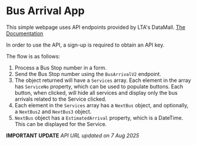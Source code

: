# Bus Arrival App
This simple webpage uses API endpoints provided by LTA's DataMall. [The Documentation](https://datamall.lta.gov.sg/content/dam/datamall/datasets/LTA_DataMall_API_User_Guide.pdf)

In order to use the API, a sign-up is required to obtain an API key.

The flow is as follows:
1. Process a Bus Stop number in a form.
2. Send the Bus Stop number using the `BusArrivalV2` endpoint.
3. The object returned will have a `Services` array. Each element in the array has `ServiceNo` property, which can be used to populate buttons. Each button, when clicked, will hide all services and display only the bus arrivals related to the Service clicked.
4. Each element in the `Services` array has a `NextBus` object, and optionally, a `NextBus2` and `NextBus3` object.
5. `NextBus` object has a `EstimatedArrival` property, which is a DateTime. This can be displayed for the Service.

**IMPORTANT UPDATE**
*API URL updated on 7 Aug 2025*
